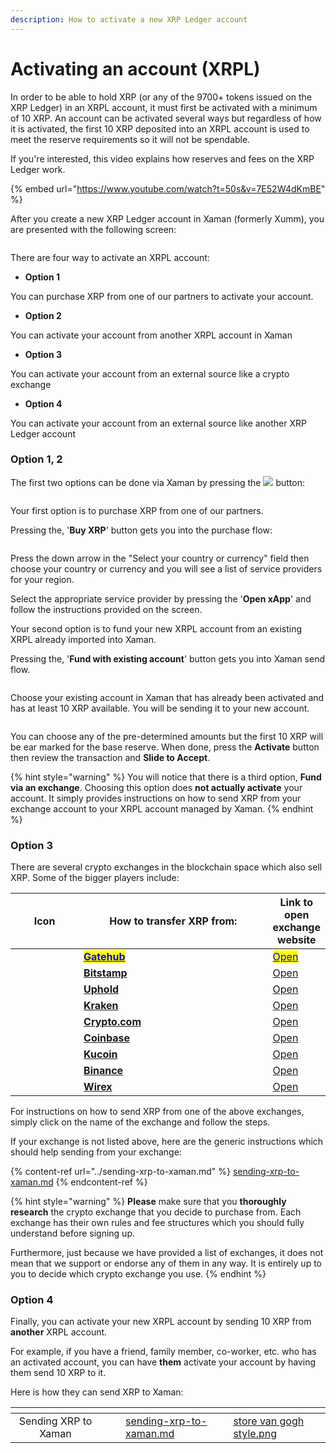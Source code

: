 ```yaml
---
description: How to activate a new XRP Ledger account
---
```


# Activating an account (XRPL)

In order to be able to hold XRP (or any of the 9700+ tokens issued on the XRP Ledger) in an XRPL account, it must first be activated with a minimum of 10 XRP. An account can be activated several ways but regardless of how it is activated, the first 10 XRP deposited into an XRPL account is used to meet the reserve requirements so it will not be spendable.

If you're interested, this video explains how reserves and fees on the XRP Ledger work.

{% embed url="https://www.youtube.com/watch?t=50s&v=7E52W4dKmBE" %}

After you create a new XRP Ledger account in Xaman (formerly Xumm), you are presented with the following screen:

<figure><img src="../../.gitbook/assets/Account activation - 2.png" alt=""><figcaption></figcaption></figure>

There are four way to activate an XRPL account:

* **Option 1**

You can purchase XRP from one of our partners to activate your account.

* **Option 2**

You can activate your account from another XRPL account in Xaman&#x20;

* **Option 3**

You can activate your account from an external source like a crypto exchange

* **Option 4**

You can activate your account from an external source like another XRP Ledger account

###

### **Option 1, 2**

The first two options can be done via Xaman by pressing the  ![](<../../.gitbook/assets/image (1) (1) (4).png>) button:

<figure><img src="../../.gitbook/assets/Account activation - 1.png" alt=""><figcaption></figcaption></figure>

Your first option is to purchase XRP from one of our partners.

Pressing the, '**Buy XRP**' button gets you into the purchase flow:

<figure><img src="../../.gitbook/assets/Buy and sell.png" alt=""><figcaption></figcaption></figure>

Press the down arrow in the "Select your country or currency" field then choose your country or currency and you will see a list of service providers for your region.

Select the appropriate service provider by pressing the '**Open xApp**' and follow the instructions provided on the screen.



Your second option is to fund your new XRPL account from an existing XRPL already imported into Xaman.

Pressing the, '**Fund with existing account**' button gets you into Xaman send flow.

<figure><img src="../../.gitbook/assets/Account activation - 3.png" alt=""><figcaption></figcaption></figure>

Choose your existing account in Xaman that has already been activated and has at least 10 XRP available. You will be sending it to your new account.

<figure><img src="../../.gitbook/assets/Account activation - 4  (1).png" alt=""><figcaption></figcaption></figure>

You can choose any of the pre-determined amounts but the first 10 XRP will be ear marked for the base reserve.  When done, press the **Activate** button then review the transaction and **Slide to Accept**.



{% hint style="warning" %}
You will notice that there is a third option, **Fund via an exchange**. Choosing this option does **not actually activate** your account. It simply provides instructions on how to send XRP from your exchange account to your XRPL account managed by Xaman.
{% endhint %}



### Option 3

There are several crypto exchanges in the blockchain space which also sell XRP. Some of the bigger players include:

<table><thead><tr><th width="110.33333333333331" align="center">Icon</th><th width="343">How to transfer XRP from:</th><th>Link to open exchange website</th></tr></thead><tbody><tr><td align="center"><img src="../../.gitbook/assets/image (1) (1) (2) (1).png" alt="" data-size="line"></td><td><a href="from-gatehub.md"><mark style="color:blue;"><strong>Gatehub</strong></mark></a></td><td><a href="https://gatehub.net/"><mark style="color:blue;">Open</mark></a></td></tr><tr><td align="center"><img src="../../.gitbook/assets/image (1) (1) (1) (1) (2).png" alt=""></td><td><a href="from-bitstamp.md"><strong>Bitstamp</strong></a></td><td><a href="https://www.bitstamp.net/">Open</a></td></tr><tr><td align="center"><img src="../../.gitbook/assets/image (9) (1).png" alt="" data-size="line"></td><td><a href="from-uphold.md"><strong>Uphold</strong></a></td><td><a href="https://uphold.com/">Open</a></td></tr><tr><td align="center"><img src="../../.gitbook/assets/image (1) (3).png" alt=""></td><td><a href="from-kraken.md"><strong>Kraken</strong></a></td><td><a href="https://www.kraken.com/">Open</a></td></tr><tr><td align="center"><img src="../../.gitbook/assets/image (2) (1) (2) (1).png" alt=""></td><td><a href="from-crypto.com.md"><strong>Crypto.com</strong></a></td><td><a href="https://crypto.com/">Open</a></td></tr><tr><td align="center"><img src="../../.gitbook/assets/image (8) (2).png" alt="" data-size="line"></td><td><a href="from-coinbase.md"><strong>Coinbase</strong></a></td><td><a href="https://www.coinbase.com/">Open</a></td></tr><tr><td align="center"><img src="../../.gitbook/assets/image (1) (5).png" alt="" data-size="original"></td><td><a href="from-kucoin.md"><strong>Kucoin</strong></a></td><td><a href="https://www.kucoin.com/">Open</a></td></tr><tr><td align="center"><img src="../../.gitbook/assets/image (11) (1) (1).png" alt="" data-size="line"></td><td><a href="from-binance.md"><strong>Binance</strong></a></td><td><a href="https://www.binance.com/en">Open</a></td></tr><tr><td align="center"><img src="../../.gitbook/assets/wirex (1).png" alt=""></td><td><a href="broken-reference"><strong>Wirex</strong></a></td><td><a href="https://wirexapp.com/">Open</a></td></tr></tbody></table>

For instructions on how to send XRP from one of the above exchanges, simply click on the name of the exchange and follow the steps.

If your exchange is not listed above, here are the generic instructions which should help sending from your exchange:

{% content-ref url="../sending-xrp-to-xaman.md" %}
[sending-xrp-to-xaman.md](../sending-xrp-to-xaman.md)
{% endcontent-ref %}

{% hint style="warning" %}
**Please** make sure that you **thoroughly research** the crypto exchange that you decide to purchase from. Each exchange has their own rules and fee structures which you should fully understand before signing up.&#x20;

Furthermore, just because we have provided a list of exchanges, it does not mean that we support or endorse any of them in any way. It is entirely up to you to decide which crypto exchange you use.
{% endhint %}

### Option 4

Finally, you can activate your new XRPL account by sending 10 XRP from **another** XRPL account.

For example, if you have a friend, family member, co-worker, etc. who has an activated account, you can have **them** activate your account by having them send 10 XRP to it.

Here is how they can send XRP to Xaman:

<table data-view="cards"><thead><tr><th align="center"></th><th data-hidden></th><th data-hidden></th><th data-hidden data-card-target data-type="content-ref"></th><th data-hidden data-card-cover data-type="files"></th></tr></thead><tbody><tr><td align="center">Sending XRP to Xaman</td><td></td><td></td><td><a href="../sending-xrp-to-xaman.md">sending-xrp-to-xaman.md</a></td><td><a href="../../.gitbook/assets/store  van gogh style.png">store  van gogh style.png</a></td></tr></tbody></table>
